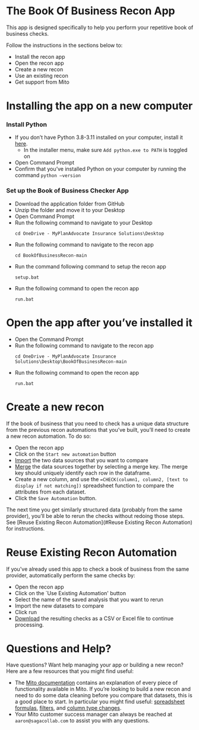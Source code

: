# The Book Of Business Recon App
This app is designed specifically to help you perform your repetitive book of business checks. 

Follow the instructions in the sections below to:
- Install the recon app
- Open the recon app
- Create a new recon
- Use an existing recon
- Get support from Mito
    
# Installing the app on a new computer
### Install Python

- If you don’t have Python 3.8-3.11 installed on your computer, install it [here](https://www.python.org/downloads/release/python-3116/).
  - In the installer menu, make sure `Add python.exe to PATH` is toggled on
- Open Command Prompt
- Confirm that you’ve installed Python on your computer by running the command `python –version`


### Set up the Book of Business Checker App

- Download the application folder from GitHub
- Unzip the folder and move it to your Desktop
- Open Command Prompt
- Run the following command to navigate to your Desktop
  ```
  cd OneDrive - MyPlanAdvocate Insurance Solutions\Desktop
  ```
- Run the following command to navigate to the recon app
  ```
  cd BookOfBusinessRecon-main
  ```
- Run the command following command to setup the recon app
  ```
  setup.bat
  ```
- Run the following command to open the recon app
  ```
  run.bat
  ```

# Open the app after you’ve installed it

- Open the Command Prompt
- Run the following command to navigate to the recon app
  ```
  cd OneDrive - MyPlanAdvocate Insurance Solutions\Desktop\BookOfBusinessRecon-main
  ```
- Run the following command to open the recon app
  ```
  run.bat
  ```


# Create a new recon

If the book of business that you need to check has a unique data structure from the previous recon automations that you’ve built, you’ll need to create a new recon automation. To do so:

- Open the recon app
- Click on the `Start new automation` button
- [Import](https://docs.trymito.io/how-to/importing-data-to-mito) the two data sources that you want to compare
- [Merge](https://docs.trymito.io/how-to/combining-dataframes/merging-datasets-together) the data sources together by selecting a merge key. The merge key should uniquely identify each row in the dataframe. 
- Create a new column, and use the `=CHECK(column1, column2, [text to display if not matching])` spreadsheet function to compare the attributes from each dataset. 
- Click the `Save Automation` button.

The next time you get similarly structured data (probably from the same provider), you’ll be able to rerun the checks without redoing those steps. See [Reuse Existing Recon Automation](#Reuse Existing Recon Automation) for instructions. 

# Reuse Existing Recon Automation

If you've already used this app to check a book of business from the same provider, automatically perform the same checks by:

- Open the recon app
- Click on the `Use Existing Automation' button
- Select the name of the saved analysis that you want to rerun
- Import the new datasets to compare
- Click run
- [Download](https://docs.trymito.io/how-to/exporting-to-csv-and-excel) the resulting checks as a CSV or Excel file to continue processing. 


# Questions and Help?
Have questions? Want help managing your app or building a new recon? Here are a few resources that you might find useful:
- The [Mito documentation](https://docs.trymito.io) contains an explanation of every piece of functionality available in Mito. If you’re looking to build a new recon and need to do some data cleaning before you compare that datasets, this is a good place to start. In particular you might find useful: [spreadsheet formulas](https://docs.trymito.io/how-to/interacting-with-your-data/mito-spreadsheet-formulas), [filters](https://docs.trymito.io/how-to/filter-data/filter-by-condition), and [column type changes](https://docs.trymito.io/how-to/type-changes). 
- Your Mito customer success manager can always be reached at `aaron@sagacollab.com` to assist you with any questions. 
